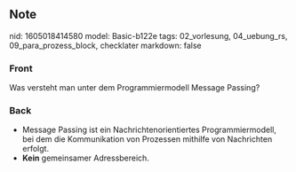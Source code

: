 ## Note
nid: 1605018414580
model: Basic-b122e
tags: 02_vorlesung, 04_uebung_rs, 09_para_prozess_block, checklater
markdown: false

### Front
<p><span>

Was versteht man unter dem Programmiermodell Message Passing?

</span>
</p>

### Back
<ul>
  <li>Message Passing ist ein Nachrichtenorientiertes
  Programmiermodell, bei dem die Kommunikation von Prozessen
  mithilfe von Nachrichten erfolgt.
  <li><b>Kein</b> gemeinsamer Adressbereich.
</ul>
